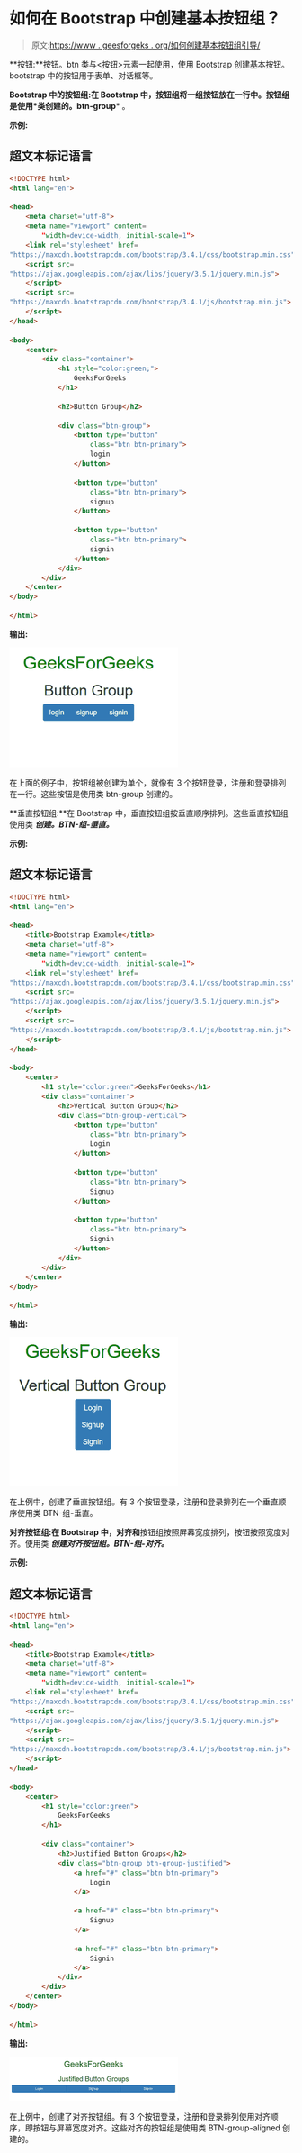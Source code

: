 # 如何在 Bootstrap 中创建基本按钮组？

> 原文:[https://www . geesforgeks . org/如何创建基本按钮组引导/](https://www.geeksforgeeks.org/how-to-create-a-basic-button-group-in-bootstrap/)

**按钮:**按钮。btn 类与<按钮>元素一起使用，使用 Bootstrap 创建基本按钮。bootstrap 中的按钮用于表单、对话框等。

**Bootstrap 中的按钮组:**在 Bootstrap 中，按钮组将一组按钮放在一行中。按钮组是使用*类**创建的。btn-group*** 。

**示例:**

## 超文本标记语言

```html
<!DOCTYPE html>
<html lang="en">

<head>
    <meta charset="utf-8">
    <meta name="viewport" content=
        "width=device-width, initial-scale=1">
    <link rel="stylesheet" href=
"https://maxcdn.bootstrapcdn.com/bootstrap/3.4.1/css/bootstrap.min.css">
    <script src=
"https://ajax.googleapis.com/ajax/libs/jquery/3.5.1/jquery.min.js">
    </script>
    <script src=
"https://maxcdn.bootstrapcdn.com/bootstrap/3.4.1/js/bootstrap.min.js">
    </script>
</head>

<body>
    <center>
        <div class="container">
            <h1 style="color:green;">
                GeeksForGeeks
            </h1>

            <h2>Button Group</h2>

            <div class="btn-group">
                <button type="button" 
                    class="btn btn-primary">
                    login
                </button>

                <button type="button" 
                    class="btn btn-primary">
                    signup
                </button>

                <button type="button" 
                    class="btn btn-primary">
                    signin
                </button>
            </div>
        </div>
    </center>
</body>

</html>
```

**输出:**

![](img/56bab4d6e22df37937e84bd2e2f88cb3.png)

在上面的例子中，按钮组被创建为单个，就像有 3 个按钮登录，注册和登录排列在一行。这些按钮是使用类 btn-group 创建的。

**垂直按钮组:**在 Bootstrap 中，垂直按钮组按垂直顺序排列。这些垂直按钮组使用类 ***创建。BTN-组-垂直。***

**示例:**

## 超文本标记语言

```html
<!DOCTYPE html>
<html lang="en">

<head>
    <title>Bootstrap Example</title>
    <meta charset="utf-8">
    <meta name="viewport" content=
        "width=device-width, initial-scale=1">
    <link rel="stylesheet" href=
"https://maxcdn.bootstrapcdn.com/bootstrap/3.4.1/css/bootstrap.min.css">
    <script src=
"https://ajax.googleapis.com/ajax/libs/jquery/3.5.1/jquery.min.js">
    </script>
    <script src=
"https://maxcdn.bootstrapcdn.com/bootstrap/3.4.1/js/bootstrap.min.js">
    </script>
</head>

<body>
    <center>
        <h1 style="color:green">GeeksForGeeks</h1>
        <div class="container">
            <h2>Vertical Button Group</h2>
            <div class="btn-group-vertical">
                <button type="button" 
                    class="btn btn-primary">
                    Login
                </button>

                <button type="button" 
                    class="btn btn-primary">
                    Signup
                </button>

                <button type="button" 
                    class="btn btn-primary">
                    Signin
                </button>
            </div>
        </div>
    </center>
</body>

</html>
```

**输出:**

![](img/fe0c21c6296f734934bb6e6c4097503e.png)

在上例中，创建了垂直按钮组。有 3 个按钮登录，注册和登录排列在一个垂直顺序使用类 BTN-组-垂直。

**对齐按钮组:**在 Bootstrap 中，对齐**和**按钮组按照屏幕宽度排列，按钮按照宽度对齐。使用类 ***创建对齐按钮组。BTN-组-对齐。***

**示例:**

## 超文本标记语言

```html
<!DOCTYPE html>
<html lang="en">

<head>
    <title>Bootstrap Example</title>
    <meta charset="utf-8">
    <meta name="viewport" content=
        "width=device-width, initial-scale=1">
    <link rel="stylesheet" href=
"https://maxcdn.bootstrapcdn.com/bootstrap/3.4.1/css/bootstrap.min.css">
    <script src=
"https://ajax.googleapis.com/ajax/libs/jquery/3.5.1/jquery.min.js">
    </script>
    <script src=
"https://maxcdn.bootstrapcdn.com/bootstrap/3.4.1/js/bootstrap.min.js">
    </script>
</head>

<body>
    <center>
        <h1 style="color:green">
            GeeksForGeeks
        </h1>

        <div class="container">
            <h2>Justified Button Groups</h2>
            <div class="btn-group btn-group-justified">
                <a href="#" class="btn btn-primary">
                    Login
                </a>

                <a href="#" class="btn btn-primary">
                    Signup
                </a>

                <a href="#" class="btn btn-primary">
                    Signin
                </a>
            </div>
        </div>
    </center>
</body>

</html>
```

**输出:**

![](img/c59f2aacc3d20f215c90c25746724fd3.png)

在上例中，创建了对齐按钮组。有 3 个按钮登录，注册和登录排列使用对齐顺序，即按钮与屏幕宽度对齐。这些对齐的按钮组是使用类 BTN-group-aligned 创建的。